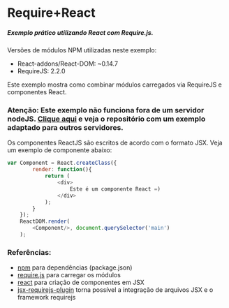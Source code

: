 # Require+React 

##### Exemplo prático utilizando React com Require.js.
Versões de módulos NPM utilizadas neste exemplo:

 * React-addons/React-DOM: ~0.14.7
 * RequireJS: 2.2.0

Este exemplo mostra como combinar módulos carregados via RequireJS e componentes React.

###  Atenção: Este exemplo não funciona fora de um servidor nodeJS. [Clique aqui](https://github.com/lipelopeslage/require-react-gulp/) e veja o repositório com um exemplo adaptado para outros servidores.



Os componentes ReactJS são escritos de acordo com o formato JSX.
Veja um exemplo de componente abaixo:

```javascript
var Component = React.createClass({
		render: function(){
			return (
				<div>
					Este é um componente React =)
				</div>
			);
		}
	});
	ReactDOM.render(
		<Component/>, document.querySelector('main')
	);
```




### Referências:

* [npm](https://www.npmjs.com/) para dependências (package.json)
* [require.js](http://requirejs.org/docs/download.html) para carregar os módulos
* [react](https://facebook.github.io/react/) para criação de componentes em JSX
* [jsx-requirejs-plugin](https://github.com/philix/jsx-requirejs-plugin/) torna possível a integração de arquivos JSX e o framework requirejs
